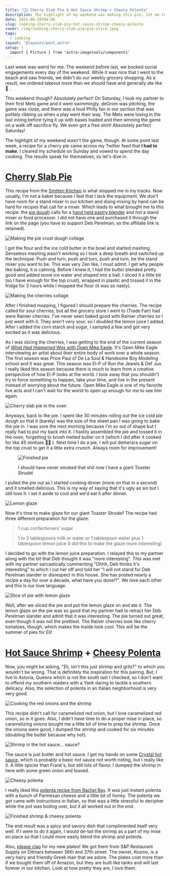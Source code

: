 ```yaml
---
title: "👨‍🍳 Cherry Slab Pie & Hot Sauce Shrimp + Cheesy Polenta"
description: The highlight of my weekend was making this pie, let me tell you all about it!
date: 2021-06-28T04:00
slug: cooking-cherry-slab-pie-hot-sauce-shrimp-cheesy-polenta
cover: /img/cooking-cherry-slab-pie/pie-slice.jpeg
tags:
  - cooking
layout: '@layouts/post.astro'
setup: |
  import { Picture } from 'astro-imagetools/components'
---
```


Last week was weird for me. The weekend before last, we booked social engagements every day of the weekend. While it was
nice that I went to the beach and saw friends, we didn't do our weekly grocery shopping. As a result, we ordered takeout
more than we should have and generally ate like 💩 .

This weekend though? Absolutely perfect! On Saturday, I took my partner to their first Mets game and it went swimmingly.
deGrom was pitching, the game was close, and there was a loud Philly fan in our section that was politely ribbing us
when a play went their way. The Mets were losing in the last inning before tying it up with bases loaded and then
winning the game on a walk off sacrifice fly. We even got a free shirt! Absolutely perfect Saturday!

The highlight of my weekend wasn't the game, though. At some point last week, a recipe for a cherry pie came across my
Twitter feed that **I had to make**. I cleared my schedule on Sunday and vowed to spend the day cooking. The results
speak for themselves, so let's dive in.

# [Cherry Slab Pie][cherry-slab-pie]

This recipe from the [Smitten Kitchen][smitten-kitchen] is what stopped me in my tracks. Now usually, I'm not a baker
because I feel that I lack the equipment. We don't have room for a stand mixer in our kitchen and doing mixing by hand
can be hard for recipes that call for a mixer. Which leads to what brought me to this recipe: the [pie
dough][pie-dough] calls for a [hand held pastry blender][pastry-blender] and not a stand mixer or food processor. I did
not have one and purchased it through the link on the page (you have to support Deb Perelman, so the affiliate link is
retained).

![Making the pie crust dough collage](/img/cooking-cherry-slab-pie/making-the-dough.jpg)

I got the flour and the ice cold butter in the bowl and started mashing. Senseless mashing wasn't working so I took
a deep breath and switched up the technique. Push and turn, push and turn, push and turn, be the stand mixer you want to
be. This was very Zen like, I must admit. I get why people like baking, it is calming. Before I knew it, I had the
butter blended pretty good and added some ice water and shaped into a ball. I sliced it a little bit (so I have enough
for the top crust), wrapped in plastic and tossed it in the fridge for 3 hours while I mopped the floor (it was so
nasty).

![Making the cherries collage](/img/cooking-cherry-slab-pie/making-the-cherries.jpg)

After I finished mopping, I figured I should prepare the cherries. The recipe called for sour cherries, but all the
grocery store I went to (Trade Fair) had were Rainier cherries. I've never seen baked good with Rainier cherries so
I just went with it. They aren't very sour, so I doubled the lemon juice I added. After I added the corn starch and
sugar, I sampled a few and got very excited as it was delicious.

As I was slicing the cherries, I was getting to the end of the current season of [_What Had Happened Was_ with Open Mike
Eagle][what-had-happened-was]. It's Open Mike Eagle interviewing an artist about their entire body of work over a whole
season. The first season was Price Paul of De La Soul & Handsome Boy Modeling school and it was great. This season was
El-P of Run the Jewels & Def Jux. I really liked this season because there is much to learn from a creative perspective
of how El-P looks at the world. I took away that you shouldn't try to force something to happen, take your time, and
live in the present instead of worrying about the future. Open Mike Eagle is one of my favorite live acts and I can't
wait for the world to open up enough for me to see him again.

![Cherry slab pie in the oven](/img/cooking-cherry-slab-pie/pie-in-oven.jpeg)

Anyways, back to the pie. I spent like 30 minutes rolling out the ice cold pie dough so that it (barely) was the size of
the sheet pan I was going to bake the pie in. I was sore the next morning because I'm so out of shape but I really had
to put my back into it. I hastily assembled the pie and tossed it in the oven, forgetting to brush melted butter on it
(which I did after it cooked for like 45 mintues 🤦‍♂️ ). Next time I do a pie, I will put demerara sugar on the top
crust to get it a little extra crunch. Always room for improvement!

<figure>

![Finished pie](/img/cooking-cherry-slab-pie/finished-pie.jpeg)

<figcaption>I should have never smoked that shit now I have a giant Toaster Strudel</figcaption>
</figure>

I pulled the pie out as I started cooking dinner (more on that in a second) and it smelled delicious. This is my way of
saying that it's ugly as sin but I still love it. I set it aside to cool and we'd eat it after dinner.

![Lemon glaze](/img/cooking-cherry-slab-pie/lemon-glaze.jpeg)

Now it's time to make glaze for our giant Toaster Strudel! The recipe had three different preparation for the glaze:

> 1 cup confectioners’ sugar
>
> 1 to 2 tablespoons milk or water or 1 tablespoon water plus 1 tablespoon lemon juice (I did this to make the glaze
> more interesting)

I decided to go with the lemon juice preparation. I relayed this to my partner along with the bit that Deb thought it
was "more interesting". This was met with my partner sarcastically commenting "Ohhh, Deb thinks it's interesting" to
which I cut her off and told her "I will not stand for Deb Perelman slander or disrespect in this house. She has posted
nearly a recipe a day for over a decade, what have you done!?". We love each other and this is our love language.

![Slice of pie with lemon glaze](/img/cooking-cherry-slab-pie/pie-slice.jpeg)

Well, after we sliced the pie and put the lemon glaze on and ate it. The lemon glaze on the pie was so good that my
partner had to retract her Deb Perelman slander and admit that it was interesting. The pie turned out great, even though
it was not the prettiest. The Rainer cherries look like cherry tomatoes, though, which makes the inside look cool. This
will be the summer of pies for Eli!

# [Hot Sauce Shrimp][hot-sauce-shrimp] + [Cheesy Polenta][cheesy-polenta]

Now, you might be asking, "Eli, isn't this just shrimp and grits?" to which you wouldn't be wrong. That is definitely
the inspiration for this pairing. But, I live in Astoria, Queens which is not the south last I checked, so I don't want
to offend my southern readers with a Yank daring to tackle a southern delicacy. Also, the selection of polenta in an
Italian neighborhood is very very good.

![Cooking the red onions and the shrimp](/img/cooking-cherry-slab-pie/cooking-shrimp.jpg)

This recipe didn't call for caramelized red onion, but I love caramelized red onion, so in it goes. Also, I didn't
have time to do a proper mise in place, so caramelizing onions bought me a little bit of time to prep the shrimp.
Once the onions were good, I dumped the shrimp and cooked for six minutes (doubling the butter because why not).

![Shrimp in the hot sauce... sauce?](/img/cooking-cherry-slab-pie/shrimp-in-sauce.jpeg)

The sauce is just butter and hot sauce. I got my hands on some [Crystal hot sauce][crystal], which is probably a basic
hot sauce not worth noting, but I really like it. A little spicier than Frank's, but still lots of flavor. I dumped the
shrimp in here with some green onion and tossed.

![Cheesy polenta](/img/cooking-cherry-slab-pie/cheesy-polenta.jpeg)

I really liked this [polenta recipe from Rachel Ray][cheesy-polenta]. It was just instant polenta with a bunch of
Parmesan cheese and a little bit of honey. The polenta we got came with instructions in Italian, so that was a little
stressful to decipher while the pot was boiling over, but it all worked out in the end.

![Finished shrimp & cheesy polenta](/img/cooking-cherry-slab-pie/finished-shimp-polenta.jpeg)

The end result was a spicy and savory dish that complimented itself very well. If I were to do it again, I would de-tail
the shrimp as a part of my mise en place so that I could more easily blend the shrimp and polenta.

Also, [please clap][please-clap] for my new plates! We got them from S&P Restaurant Supply on Ditmars between 36th and
37th street. The owner, Kosmo, is a very hairy and friendly Greek man that we adore. The plates cost more than if we
bought them off of Amazon, but they are built like tanks and will last forever in our kitchen. Look at how pretty they
are, I love them.

[cherry-slab-pie]: https://smittenkitchen.com/2009/07/sour-cherry-slab-pie/
[hot-sauce-shrimp]: https://cooking.nytimes.com/recipes/1022328-hot-sauce-shrimp
[cheesy-polenta]: https://www.rachaelrayshow.com/recipes/rachaels-quick-cooking-cheesy-polenta
[smitten-kitchen]: https://smittenkitchen.com
[pie-dough]: https://smittenkitchen.com/2008/11/pie-crust-102-all-butter-really-flaky-pie-dough/
[pastry-blender]: http://www.amazon.com/gp/product/B000QJE48O?ie=UTF8&tag=smitten-20&linkCode=as2&camp=1789&creative=390957&creativeASIN=B000QJE48O
[what-had-happened-was]: https://starburns.audio/podcasts/what-had-happened-was/
[crystal]: https://crystalhotsauce.com/
[please-clap]: https://youtu.be/DdCYMvaUcrA
